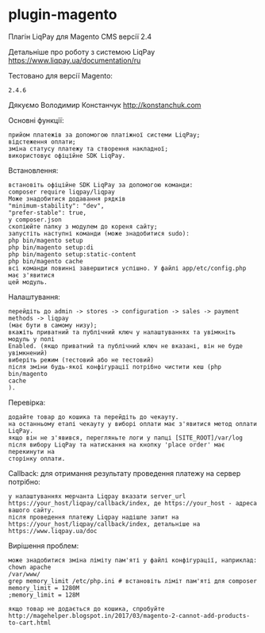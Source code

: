 plugin-magento
=============

Плагін LiqPay для Magento CMS версії 2.4

Детальніше про роботу з системою LiqPay https://www.liqpay.ua/documentation/ru

Тестовано для версії Magento:

    2.4.6

Дякуємо
Володимир Констанчук http://konstanchuk.com

Основні функції:

    прийом платежів за допомогою платіжної системи LiqPay;
    відстеження оплати;
    зміна статусу платежу та створення накладної;
    використовує офіційне SDK LiqPay.

Встановлення:

    встановіть офіційне SDK LiqPay за допомогою команди:
    composer require liqpay/liqpay
    Може знадобитися додавання рядків
    "minimum-stability": "dev",
    "prefer-stable": true,
    у composer.json
    скопіюйте папку з модулем до кореня сайту;
    запустіть наступні команди (може знадобитися sudo):
    php bin/magento setup
    php bin/magento setup:di
    php bin/magento setup:static-content
    php bin/magento cache
    всі команди повинні завершитися успішно. У файлі app/etc/config.php має з'явитися
    цей модуль.

Налаштування:

    перейдіть до admin -> stores -> configuration -> sales -> payment methods -> liqpay
    (має бути в самому низу);
    вкажіть приватний та публічний ключ у налаштуваннях та увімкніть модуль у полі
    Enabled. (якщо приватний та публічний ключ не вказані, він не буде увімкнений)
    виберіть режим (тестовий або не тестовий)
    після зміни будь-якої конфігурації потрібно чистити кеш (php bin/magento
    cache
    ).

Перевірка:

    додайте товар до кошика та перейдіть до чекауту.
    на останньому етапі чекауту у виборі оплати має з'явитися метод оплати LiqPay.
    якщо він не з'явився, перегляньте логи у папці [SITE_ROOT]/var/log
    після вибору LiqPay та натискання на кнопку 'place order' має перекинути на
    сторінку оплати.

Callback:
для отримання результату проведення платежу на сервер потрібно:

    у налаштуваннях мерчанта Liqpay вказати server_url https://your_host/liqpay/callback/index, де https://your_host - адреса вашого сайту.
    після проведення платежу Liqpay надішле запит на https://your_host/liqpay/callback/index, детальніше на https://www.liqpay.ua/doc

Вирішення проблем:

    може знадобитися зміна ліміту пам'яті у файлі конфігурації, наприклад:
    chown apache
    /var/www/
    grep memory_limit /etc/php.ini # встановіть ліміт пам'яті для composer
    memory_limit = 1280M
    ;memory_limit = 128M

    якщо товар не додається до кошика, спробуйте
    http://magehelper.blogspot.in/2017/03/magento-2-cannot-add-products-to-cart.html
